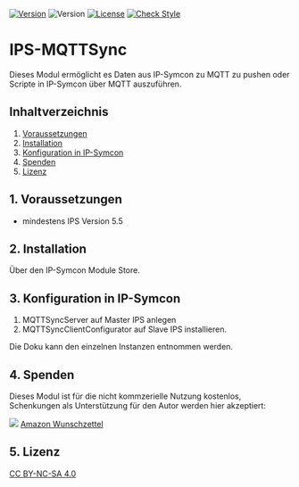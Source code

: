 [![Version](https://img.shields.io/badge/Symcon-PHPModul-red.svg)](https://www.symcon.de/service/dokumentation/entwicklerbereich/sdk-tools/sdk-php/)
![Version](https://img.shields.io/badge/Symcon%20Version-5.3%20%3E-blue.svg)
[![License](https://img.shields.io/badge/License-CC%20BY--NC--SA%204.0-green.svg)](https://creativecommons.org/licenses/by-nc-sa/4.0/)
[![Check Style](https://github.com/Schnittcher/IPS-MQTTSync/workflows/Check%20Style/badge.svg)](https://github.com/Schnittcher/IPS-MQTTSync/actions)


# IPS-MQTTSync
   Dieses Modul ermöglicht es Daten aus IP-Symcon zu MQTT zu pushen oder Scripte in IP-Symcon über MQTT auszuführen.
 
   ## Inhaltverzeichnis
   1. [Voraussetzungen](#1-voraussetzungen)
   2. [Installation](#2-installation)
   3. [Konfiguration in IP-Symcon](#3-konfiguration-in-ip-symcon)
   4. [Spenden](#4-spenden)
   5. [Lizenz](#5-lizenz)
   
## 1. Voraussetzungen

* mindestens IPS Version 5.5


## 2. Installation
Über den IP-Symcon Module Store.

## 3. Konfiguration in IP-Symcon

1. MQTTSyncServer auf Master IPS anlegen
2. MQTTSyncClientConfigurator auf Slave IPS installieren.

Die Doku kann den einzelnen Instanzen entnommen werden.

## 4. Spenden

Dieses Modul ist für die nicht kommzerielle Nutzung kostenlos, Schenkungen als Unterstützung für den Autor werden hier akzeptiert:    

<a href="https://www.paypal.com/cgi-bin/webscr?cmd=_s-xclick&hosted_button_id=EK4JRP87XLSHW" target="_blank"><img src="https://www.paypalobjects.com/de_DE/DE/i/btn/btn_donate_LG.gif" border="0" /></a> <a href="https://www.amazon.de/hz/wishlist/ls/3JVWED9SZMDPK?ref_=wl_share" target="_blank">Amazon Wunschzettel</a>

## 5. Lizenz

[CC BY-NC-SA 4.0](https://creativecommons.org/licenses/by-nc-sa/4.0/)
